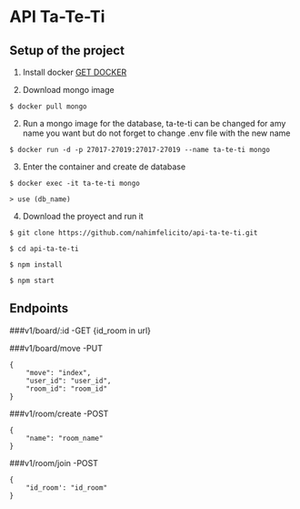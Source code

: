 # API Ta-Te-Ti

## Setup of the project

1. Install docker [GET DOCKER](https://docs.docker.com/engine/install/ubuntu/)

2. Download mongo image 

`$ docker pull mongo`

2. Run a mongo image for the database, ta-te-ti can be changed for amy name you want but do not forget to change .env file with the new name

`$ docker run -d -p 27017-27019:27017-27019 --name ta-te-ti mongo`

3. Enter the container and create de database 

`$ docker exec -it ta-te-ti mongo`

`> use (db_name)`

4. Download the proyect and run it

`$ git clone https://github.com/nahimfelicito/api-ta-te-ti.git`
 
`$ cd api-ta-te-ti`
 
`$ npm install`

`$ npm start`

## Endpoints

###v1/board/:id -GET {id_room in url}

###v1/board/move -PUT 

    {
        "move": "index", 
        "user_id": "user_id",
        "room_id": "room_id"
    }

###v1/room/create -POST 

    {
        "name": "room_name"
    }

###v1/room/join -POST 

    {
        "id_room': "id_room"
    }